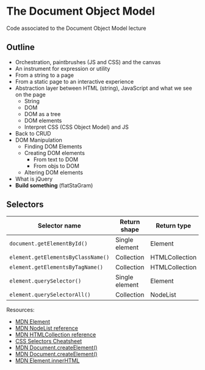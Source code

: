 # The Document Object Model

Code associated to the Document Object Model lecture

## Outline

- Orchestration, paintbrushes (JS and CSS) and the canvas
- An instrument for expression or utility
- From a string to a page
- From a static page to an interactive experience
- Abstraction layer between HTML (string), JavaScript and what we see on the page
  - String
  - DOM
  - DOM as a tree
  - DOM elements
  - Interpret CSS (CSS Object Model) and JS
- Back to CRUD
- DOM Manipulation
  - Finding DOM Elements
  - Creating DOM elements
    - From text to DOM
    - From objs to DOM
  - Altering DOM elements
- What is jQuery
- **Build something** (flatStaGram)

## Selectors

| Selector name                      | Return shape   | Return type    | Live? | Reference             | forEach? |
| ---------------------------------- | -------------- | -------------- | ----- | --------------------- | -------- |
| `document.getElementById()`        | Single element | Element        | N/A   | https://goo.gl/8cHGoy | N/A      |
| `element.getElementsByClassName()` | Collection     | HTMLCollection | Yes   | https://goo.gl/qcAhcp | No       |
| `element.getElementsByTagName()`   | Collection     | HTMLCollection | Yes   | https://goo.gl/QHozSh | No       |
| `element.querySelector()`          | Single element | Element        | N/A   | https://goo.gl/6Pqbcc | N/A      |
| `element.querySelectorAll()`       | Collection     | NodeList       | Node  | https://goo.gl/vTfXza | Yes      |

Resources:

- [MDN Element](https://developer.mozilla.org/en-US/docs/Web/API/Element)
- [MDN NodeList reference](https://developer.mozilla.org/en-US/docs/Web/API/NodeList)
- [MDN HTMLCollection reference](https://developer.mozilla.org/en-US/docs/Web/API/HTMLCollection)
- [CSS Selectors Cheatsheet](https://guide.freecodecamp.org/css/tutorials/css-selectors-cheat-sheet/)
- [MDN Document.createElement()](https://developer.mozilla.org/en-US/docs/Web/API/Document/createElement)
- [MDN Document.createElement()](https://developer.mozilla.org/en-US/docs/Web/API/Document/createElement)
- [MDN Element.innerHTML](https://developer.mozilla.org/en-US/docs/Web/API/Element/innerHTML)
